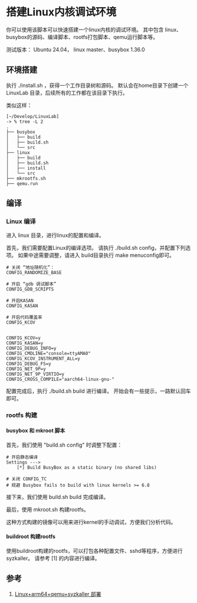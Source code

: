 # 搭建Linux内核调试环境

你可以使用该脚本可以快速搭建一个linux内核的调试环境。
其中包含 linux、busybox的源码、编译脚本、rootfs打包脚本、qemu运行脚本等。

测试版本：
Ubuntu 24.04， linux master、busybox 1.36.0

## 环境搭建

执行 ./install.sh ，获得一个工作目录树和源码。
默认会在home目录下创建一个 LinuxLab 目录，后续所有的工作都在该目录下执行。

类似这样： 

```
[~/Develop/LinuxLab]
-> % tree -L 2
.
├── busybox
│   ├── build
│   ├── build.sh
│   └── src
├── linux
│   ├── build
│   ├── build.sh
│   ├── install
│   └── src
├── mkrootfs.sh
├── qemu.run
```

## 编译

### Linux 编译

进入 linux 目录，进行linux的配置和编译。

首先，我们需要配置Linux的编译选项。
请执行 ./build.sh config，并配置下列选项。
如果中途需要调整，请进入 build目录执行 make menuconfig即可。

```
# 关闭 “地址随机化”：
CONFIG_RANDOMIZE_BASE

# 开启 “gdb 调试脚本”
CONFIG_GDB_SCRIPTS

# 开启KASAN
CONFIG_KASAN

# 开启代码覆盖率
CONFIG_KCOV


CONFIG_KCOV=y
CONFIG_KASAN=y
CONFIG_DEBUG_INFO=y
CONFIG_CMDLINE="console=ttyAMA0"
CONFIG_KCOV_INSTRUMENT_ALL=y
CONFIG_DEBUG_FS=y
CONFIG_NET_9P=y
CONFIG_NET_9P_VIRTIO=y
CONFIG_CROSS_COMPILE="aarch64-linux-gnu-"
```

配置完成后，执行 ./build.sh build 进行编译。
开始会有一些提示，一路默认回车即可。

### rootfs 构建

#### busybox 和 mkroot 脚本

首先，我们使用 "build.sh config" 时调整下配置：

```
# 开启静态编译
Settings ---> 
    [*] Build BusyBox as a static binary (no shared libs)

# 关闭 CONFIG_TC
# 规避 Busybox fails to build with linux kernels >= 6.8
```

接下来，我们使用 build.sh build 完成编译。

最后，使用 mkroot.sh 构建rootfs。

这种方式构建的镜像可以用来进行kernel的手动调试，方便我们分析代码。

#### buildroot 构建rootfs

使用buildroot构建的rootfs，可以打包各种配置文件、sshd等程序，方便进行syzkaller。
请参考 [1] 的内容进行编译。

## 参考

1. [Linux+arm64+qemu+syzkaller 部署](https://github.com/google/syzkaller/blob/master/docs/linux/setup_linux-host_qemu-vm_arm64-kernel.md)